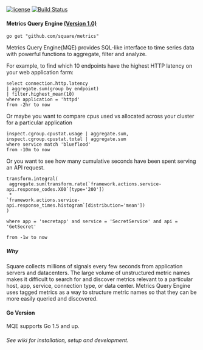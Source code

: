 [![license](https://img.shields.io/badge/license-apache_2.0-red.svg?style=flat)](https://raw.githubusercontent.com/square/metrics/master/LICENSE)
[![Build Status](https://travis-ci.org/square/metrics.svg?branch=master)](https://travis-ci.org/square/metrics)

#### Metrics Query Engine [(Version 1.0)](https://github.com/square/metrics/releases/tag/v1.0)

```
go get "github.com/square/metrics"
```

Metrics Query Engine(MQE) provides SQL-like interface to time series data with powerful functions to aggregate, filter and analyze.

For example, to find which 10 endpoints have the highest HTTP latency on your web application farm:

```
select connection.http.latency
| aggregate.sum(group by endpoint)
| filter.highest_mean(10)
where application = 'httpd'
from -2hr to now
```

Or maybe you want to compare cpus used vs allocated across your cluster for a particular application

```
inspect.cgroup.cpustat.usage | aggregate.sum,
inspect.cgroup.cpustat.total | aggregate.sum
where service match 'blueflood'
from -10m to now
```

Or you want to see how many cumulative seconds have been spent serving an API request.

```
transform.integral(
 aggregate.sum(transform.rate(`framework.actions.service-api.response_codes.X00`[type='200'])
 *
`framework.actions.service-api.response_times.histogram`[distribution='mean'])
)

where app = 'secretapp' and service = 'SecretService' and api = 'GetSecret'

from -1w to now
```

##### Why
Square collects millions of signals every few seconds from application servers and datacenters. The large volume of unstructured metric names makes it difficult to search for and discover metrics relevant to a particular host, app, service, connection type, or data center. Metrics Query Engine uses tagged metrics as a way to structure metric names so that they can be more easily queried and discovered.

#### Go Version

MQE supports Go 1.5 and up.


###### See wiki for installation, setup and development.
